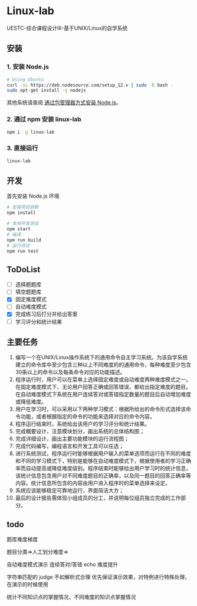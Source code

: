 # Linux-lab

UESTC-综合课程设计III-基于UNIX/Linux的自学系统

## 安装

### 1. 安装 Node.js

```bash
# Using Ubuntu
curl -sL https://deb.nodesource.com/setup_12.x | sudo -E bash -
sudo apt-get install -y nodejs
```

其他系统请查阅 [通过包管理器方式安装 Node.js](https://nodejs.org/zh-cn/download/package-manager/)。

### 2. 通过 npm 安装 linux-lab

```bash
npm i -g linux-lab
```

### 3. 直接运行

```bash
linux-lab
```

## 开发

首先安装 Node.js 环境

```bash
# 安装项目依赖
npm install
```

```bash
# 本地开发测试
npm start
# 编译
npm run build
# 运行测试
npm run test
```


## ToDoList

- [ ] 选择题题库
- [ ] 填空题题库
- [x] 固定难度模式
- [ ] 自动难度模式
- [x] 完成练习后打分并给出答案
- [ ] 学习评分和统计结果

## 主要任务

1. 编写一个在UNIX/Linux操作系统下的通用命令自主学习系统。为该自学系统建立的命令库中至少包含三种以上不同难度的的通用命令，每种难度至少包含30条以上的命令以及每条命令对应的功能描述。
2. 程序运行时，用户可以在菜单上选择固定难度或自动难度两种难度模式之一。在固定难度模式下，无论用户回答正确或回答错误，都给出指定难度的题目。在自动难度模式下系统在用户连续答对或答错指定数量的题目后自动增加难度或降低难度。
3. 用户在学习时，可以采用以下两种学习模式：根据所给出的命令形式选择该命令功能，或者根据指定的命令的功能来选择对应的命令内容。
4. 程序运行结束时，系统给出该用户的学习评分和统计结果。
5. 完成概要设计，注意模块划分，画出系统的总体结构图；
6. 完成详细设计，画出主要功能模块的运行流程图；
7. 完成代码编写，编程语言和开发工具可以任选；
8. 进行系统测试，程序运行时能够根据用户输入的菜单选项而运行在不同的难度和不同的学习模式下，特别是能够在自动难度模式下，根据使用者的学习正确率而自动提高或降低难度级别。程序结束时能够给出用户学习时的统计信息，该统计信息包含用户对不同难度题目的正确率，以及同一题目的回答正确率等内容。统计信息所包含的内容由用户进入程序时的菜单选择来设定。
9. 系统应该能够稳定可靠地运行，界面简洁大方；
10. 最后的设计报告需体现小组成员的分工，并说明每位组员独立完成的工作部分。

## todo

题库难度梯度

题目分类=>人工划分难度=>

自动难度模式演示
连续答对/答错 echo 难度提升

字符串匹配的 judge 不如解析式合理
优先保证演示效果，对特例进行特殊处理，在演示的时候使用

统计不同知识点的掌握情况，不同难度的知识点掌握情况

